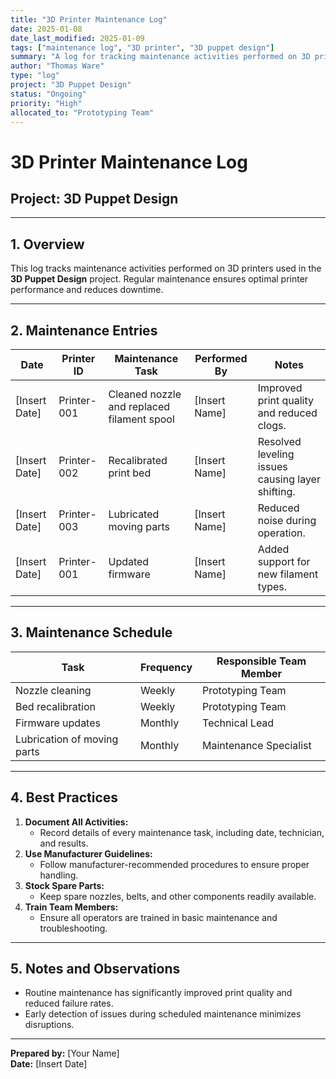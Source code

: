 ```yaml
---
title: "3D Printer Maintenance Log"
date: 2025-01-08
date_last_modified: 2025-01-09
tags: ["maintenance log", "3D printer", "3D puppet design"]
summary: "A log for tracking maintenance activities performed on 3D printers used in the 3D Puppet Design project, ensuring optimal performance and reduced downtime."
author: "Thomas Ware"
type: "log"
project: "3D Puppet Design"
status: "Ongoing"
priority: "High"
allocated_to: "Prototyping Team"
---
```

# **3D Printer Maintenance Log**

## **Project:** 3D Puppet Design

---

## **1. Overview**
This log tracks maintenance activities performed on 3D printers used in the **3D Puppet Design** project. Regular maintenance ensures optimal printer performance and reduces downtime.

---

## **2. Maintenance Entries**

| **Date**       | **Printer ID**   | **Maintenance Task**                       | **Performed By**    | **Notes**                            |
|----------------|------------------|--------------------------------------------|---------------------|---------------------------------------|
| [Insert Date]  | Printer-001      | Cleaned nozzle and replaced filament spool | [Insert Name]       | Improved print quality and reduced clogs. |
| [Insert Date]  | Printer-002      | Recalibrated print bed                     | [Insert Name]       | Resolved leveling issues causing layer shifting. |
| [Insert Date]  | Printer-003      | Lubricated moving parts                    | [Insert Name]       | Reduced noise during operation.       |
| [Insert Date]  | Printer-001      | Updated firmware                           | [Insert Name]       | Added support for new filament types. |

---

## **3. Maintenance Schedule**

| **Task**                        | **Frequency**   | **Responsible Team Member** |
|---------------------------------|-----------------|-----------------------------|
| Nozzle cleaning                 | Weekly          | Prototyping Team           |
| Bed recalibration               | Weekly          | Prototyping Team           |
| Firmware updates                | Monthly         | Technical Lead             |
| Lubrication of moving parts     | Monthly         | Maintenance Specialist     |

---

## **4. Best Practices**
1. **Document All Activities:**
   - Record details of every maintenance task, including date, technician, and results.
2. **Use Manufacturer Guidelines:**
   - Follow manufacturer-recommended procedures to ensure proper handling.
3. **Stock Spare Parts:**
   - Keep spare nozzles, belts, and other components readily available.
4. **Train Team Members:**
   - Ensure all operators are trained in basic maintenance and troubleshooting.

---

## **5. Notes and Observations**
- Routine maintenance has significantly improved print quality and reduced failure rates.
- Early detection of issues during scheduled maintenance minimizes disruptions.

---

**Prepared by:** [Your Name]  
**Date:** [Insert Date]
